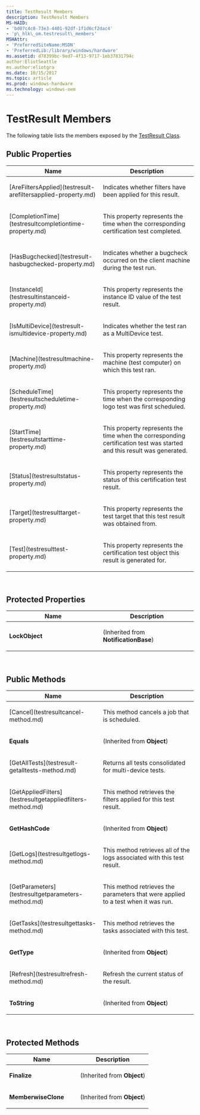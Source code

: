 ```yaml
---
title: TestResult Members
description: TestResult Members
MS-HAID:
- 'bd07c4c0-73e3-4401-92df-1f1d6cf2dac4'
- 'p\_hlk\_om.testresult\_members'
MSHAttr:
- 'PreferredSiteName:MSDN'
- 'PreferredLib:/library/windows/hardware'
ms.assetid: d78399bc-9ed7-4f13-9717-1eb37831794c
author:EliotSeattle
ms.author:eliotgra
ms.date: 10/15/2017
ms.topic: article
ms.prod: windows-hardware
ms.technology: windows-oem
---
```


# TestResult Members


The following table lists the members exposed by the [TestResult Class](testresult-class.md).

## <span id="Public_Properties"></span><span id="public_properties"></span><span id="PUBLIC_PROPERTIES"></span>Public Properties


<table>
<colgroup>
<col width="50%" />
<col width="50%" />
</colgroup>
<thead>
<tr class="header">
<th>Name</th>
<th>Description</th>
</tr>
</thead>
<tbody>
<tr class="odd">
<td><p>[AreFiltersApplied](testresult-arefiltersapplied-property.md)</p></td>
<td><p>Indicates whether filters have been applied for this result.</p></td>
</tr>
<tr class="even">
<td><p>[CompletionTime](testresultcompletiontime-property.md)</p></td>
<td><p>This property represents the time when the corresponding certification test completed.</p></td>
</tr>
<tr class="odd">
<td><p>[HasBugchecked](testresult-hasbugchecked-property.md)</p></td>
<td><p>Indicates whether a bugcheck occurred on the client machine during the test run.</p></td>
</tr>
<tr class="even">
<td><p>[InstanceId](testresultinstanceid-property.md)</p></td>
<td><p>This property represents the instance ID value of the test result.</p></td>
</tr>
<tr class="odd">
<td><p>[IsMultiDevice](testresult-ismultidevice-property.md)</p></td>
<td><p>Indicates whether the test ran as a MultiDevice test.</p></td>
</tr>
<tr class="even">
<td><p>[Machine](testresultmachine-property.md)</p></td>
<td><p>This property represents the machine (test computer) on which this test ran.</p></td>
</tr>
<tr class="odd">
<td><p>[ScheduleTime](testresultscheduletime-property.md)</p></td>
<td><p>This property represents the time when the corresponding logo test was first scheduled.</p></td>
</tr>
<tr class="even">
<td><p>[StartTime](testresultstarttime-property.md)</p></td>
<td><p>This property represents the time when the corresponding certification test was started and this result was generated.</p></td>
</tr>
<tr class="odd">
<td><p>[Status](testresultstatus-property.md)</p></td>
<td><p>This property represents the status of this certification test result.</p></td>
</tr>
<tr class="even">
<td><p>[Target](testresulttarget-property.md)</p></td>
<td><p>This property represents the test target that this test result was obtained from.</p></td>
</tr>
<tr class="odd">
<td><p>[Test](testresulttest-property.md)</p></td>
<td><p>This property represents the certification test object this result is generated for.</p></td>
</tr>
</tbody>
</table>

 

## <span id="Protected_Properties"></span><span id="protected_properties"></span><span id="PROTECTED_PROPERTIES"></span>Protected Properties


<table>
<colgroup>
<col width="50%" />
<col width="50%" />
</colgroup>
<thead>
<tr class="header">
<th>Name</th>
<th>Description</th>
</tr>
</thead>
<tbody>
<tr class="odd">
<td><p><strong>LockObject</strong></p></td>
<td><p>(Inherited from <strong>NotificationBase</strong>)</p></td>
</tr>
</tbody>
</table>

 

## <span id="Public_Methods"></span><span id="public_methods"></span><span id="PUBLIC_METHODS"></span>Public Methods


<table>
<colgroup>
<col width="50%" />
<col width="50%" />
</colgroup>
<thead>
<tr class="header">
<th>Name</th>
<th>Description</th>
</tr>
</thead>
<tbody>
<tr class="odd">
<td><p>[Cancel](testresultcancel-method.md)</p></td>
<td><p>This method cancels a job that is scheduled.</p></td>
</tr>
<tr class="even">
<td><p><strong>Equals</strong></p></td>
<td><p>(Inherited from <strong>Object</strong>)</p></td>
</tr>
<tr class="odd">
<td><p>[GetAllTests](testresult-getalltests-method.md)</p></td>
<td><p>Returns all tests consolidated for multi-device tests.</p></td>
</tr>
<tr class="even">
<td><p>[GetAppliedFilters](testresultgetappliedfilters-method.md)</p></td>
<td><p>This method retrieves the filters applied for this test result.</p></td>
</tr>
<tr class="odd">
<td><p><strong>GetHashCode</strong></p></td>
<td><p>(Inherited from <strong>Object</strong>)</p></td>
</tr>
<tr class="even">
<td><p>[GetLogs](testresultgetlogs-method.md)</p></td>
<td><p>This method retrieves all of the logs associated with this test result.</p></td>
</tr>
<tr class="odd">
<td><p>[GetParameters](testresultgetparameters-method.md)</p></td>
<td><p>This method retrieves the parameters that were applied to a test when it was run.</p></td>
</tr>
<tr class="even">
<td><p>[GetTasks](testresultgettasks-method.md)</p></td>
<td><p>This method retrieves the tasks associated with this test.</p></td>
</tr>
<tr class="odd">
<td><p><strong>GetType</strong></p></td>
<td><p>(Inherited from <strong>Object</strong>)</p></td>
</tr>
<tr class="even">
<td><p>[Refresh](testresultrefresh-method.md)</p></td>
<td><p>Refresh the current status of the result.</p></td>
</tr>
<tr class="odd">
<td><p><strong>ToString</strong></p></td>
<td><p>(Inherited from <strong>Object</strong>)</p></td>
</tr>
</tbody>
</table>

 

## <span id="Protected_Methods"></span><span id="protected_methods"></span><span id="PROTECTED_METHODS"></span>Protected Methods


<table>
<colgroup>
<col width="50%" />
<col width="50%" />
</colgroup>
<thead>
<tr class="header">
<th>Name</th>
<th>Description</th>
</tr>
</thead>
<tbody>
<tr class="odd">
<td><p><strong>Finalize</strong></p></td>
<td><p>(Inherited from <strong>Object</strong>)</p></td>
</tr>
<tr class="even">
<td><p><strong>MemberwiseClone</strong></p></td>
<td><p>(Inherited from <strong>Object</strong>)</p></td>
</tr>
</tbody>
</table>

 

 

 






